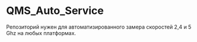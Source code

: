 # QMS_Auto_Service
Репозиторий нужен для автоматизированного замера скоростей 2,4 и 5 Ghz  на любых платформах.
